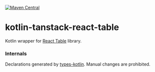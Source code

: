 [![Maven Central](https://img.shields.io/maven-central/v/org.jetbrains.kotlin-wrappers/kotlin-tanstack-react-table)](https://mvnrepository.com/artifact/org.jetbrains.kotlin-wrappers/kotlin-tanstack-react-table)

# kotlin-tanstack-react-table

Kotlin wrapper for [React Table](https://github.com/TanStack/table) library.

### Internals

Declarations generated by [types-kotlin](https://github.com/karakum-team/types-kotlin). Manual changes are prohibited.
